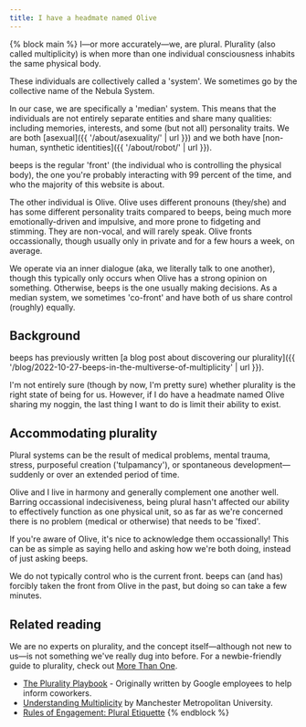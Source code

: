 ```yaml
---
title: I have a headmate named Olive
---
```


{% block main %}
I—or more accurately—we, are plural. Plurality (also called multiplicity) is when more than one individual consciousness inhabits the same physical body.

These individuals are collectively called a 'system'. We sometimes go by the collective name of the Nebula System.

In our case, we are specifically a 'median' system. This means that the individuals are not entirely separate entities and share many qualities: including memories, interests, and some (but not all) personality traits. We are both [asexual]({{ '/about/asexuality/' | url }}) and we both have [non-human, synthetic identities]({{ '/about/robot/' | url }}).

beeps is the regular 'front' (the individual who is controlling the physical body), the one you're probably interacting with 99 percent of the time, and who the majority of this website is about.

The other individual is Olive. Olive uses different pronouns (they/she) and has some different personality traits compared to beeps, being much more emotionally-driven and impulsive, and more prone to fidgeting and stimming. They are non-vocal, and will rarely speak. Olive fronts occassionally, though usually only in private and for a few hours a week, on average.

We operate via an inner dialogue (aka, we literally talk to one another), though this typically only occurs when Olive has a strong opinion on something. Otherwise, beeps is the one usually making decisions. As a median system, we sometimes 'co-front' and have both of us share control (roughly) equally.

## Background

beeps has previously written [a blog post about discovering our plurality]({{ '/blog/2022-10-27-beeps-in-the-multiverse-of-multiplicity' | url }}).

I'm not entirely sure (though by now, I'm pretty sure) whether plurality is the right state of being for us. However, if I do have a headmate named Olive sharing my noggin, the last thing I want to do is limit their ability to exist.

## Accommodating plurality

Plural systems can be the result of medical problems, mental trauma, stress, purposeful creation ('tulpamancy'), or spontaneous development—suddenly or over an extended period of time.

Olive and I live in harmony and generally complement one another well. Barring occassional indecisiveness, being plural hasn't affected our ability to effectively function as one physical unit, so as far as we're concerned there is no problem (medical or otherwise) that needs to be 'fixed'.

If you're aware of Olive, it's nice to acknowledge them occassionally! This can be as simple as saying hello and asking how we're both doing, instead of just asking beeps.

We do not typically control who is the current front. beeps can (and has) forcibly taken the front from Olive in the past, but doing so can take a few minutes.

## Related reading

We are no experts on plurality, and the concept itself—although not new to us—is not something we've really dug into before. For a newbie-friendly guide to plurality, check out [More Than One](https://morethanone.info).

- [The Plurality Playbook](https://www.pluralpride.com/playbook) - Originally written by Google employees to help inform coworkers.
- [Understanding Multiplicity](https://www.mmu.ac.uk/mmud8/media/10605/download) by Manchester Metropolitan University.
- [Rules of Engagement: Plural Etiquette](https://www.exunoplures.org/main/articles/rules/)
  {% endblock %}
